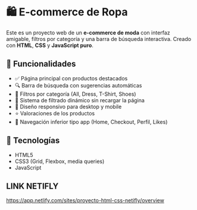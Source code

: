 # 🛍️ E-commerce de Ropa

Este es un proyecto web de un **e-commerce de moda** con interfaz amigable, filtros por categoría y una barra de búsqueda interactiva. Creado con **HTML**, **CSS** y **JavaScript puro**.

## 🌟 Funcionalidades

- ✅ Página principal con productos destacados
- 🔍 Barra de búsqueda con sugerencias automáticas
- 🧵 Filtros por categoría (All, Dress, T-Shirt, Shoes)
- 🎯 Sistema de filtrado dinámico sin recargar la página
- 📱 Diseño responsivo para desktop y mobile
- ⭐ Valoraciones de los productos
- 🛒 Navegación inferior tipo app (Home, Checkout, Perfil, Likes)


## 🧱 Tecnologías

- HTML5
- CSS3 (Grid, Flexbox, media queries)
- JavaScript

## LINK NETIFLY
https://app.netlify.com/sites/proyecto-html-css-netifly/overview



